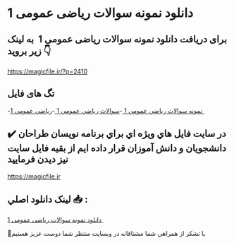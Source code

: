 # دانلود نمونه سوالات ریاضی عمومی 1 

## برای دریافت دانلود نمونه سوالات ریاضی عمومی 1  به لینک زیر بروید 👇

https://magicfile.ir/?p=2410

## تگ های فایل

-[نمونه سوالات رياضي عمومي 1 ](https://magicfile.ir/product/%d9%86%d9%85%d9%88%d9%86%d9%87-%d8%b3%d9%88%d8%a7%d9%84%d8%a7%d8%aa-%d8%b1%d9%8a%d8%a7%d8%b6%d9%8a-%d8%b9%d9%85%d9%88%d9%85%d9%8a-1/)-[سوالات رياضي عمومي 1 ](https://magicfile.ir/product/%d9%86%d9%85%d9%88%d9%86%d9%87-%d8%b3%d9%88%d8%a7%d9%84%d8%a7%d8%aa-%d8%b1%d9%8a%d8%a7%d8%b6%d9%8a-%d8%b9%d9%85%d9%88%d9%85%d9%8a-1/)-[رياضي عمومي 1 ](https://magicfile.ir/product/%d9%86%d9%85%d9%88%d9%86%d9%87-%d8%b3%d9%88%d8%a7%d9%84%d8%a7%d8%aa-%d8%b1%d9%8a%d8%a7%d8%b6%d9%8a-%d8%b9%d9%85%d9%88%d9%85%d9%8a-1/)

## ✔️ در سايت فايل هاي ويژه اي براي برنامه نويسان طراحان دانشجويان و دانش آموزان قرار داده ايم از بقيه فايل سايت نيز ديدن فرماييد

https://magicfile.ir


## لينک دانلود اصلي 📥 :

[دانلود نمونه سوالات ریاضی عمومی 1 ](https://magicfile.ir/product/%d9%86%d9%85%d9%88%d9%86%d9%87-%d8%b3%d9%88%d8%a7%d9%84%d8%a7%d8%aa-%d8%b1%d9%8a%d8%a7%d8%b6%d9%8a-%d8%b9%d9%85%d9%88%d9%85%d9%8a-1/) 


🙏با تشکر از همراهي شما مشتاقانه در وبسایت منتظر شما دوست عزیز هستیم

